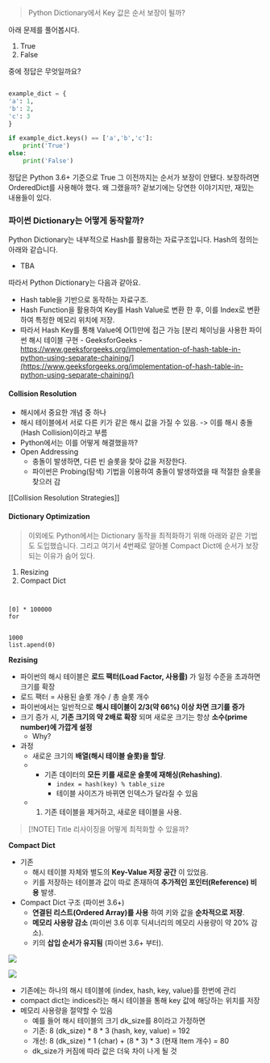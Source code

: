 > Python Dictionary에서 Key 값은 순서 보장이 될까?


아래 문제를 풀어봅시다.
1) True
2) False

중에 정답은 무엇일까요?
``` python

example_dict = {
'a': 1,
'b': 2,
'c': 3
}

if example_dict.keys() == ['a','b','c']:
	print('True')
else:
	print('False')
```




정답은 Python 3.6+ 기준으로 True
그 이전까지는 순서가 보장이 안됐다. 보장하려면 OrderedDict를 사용해야 했다.
왜 그랬을까?
겉보기에는 당연한 이야기지만, 재밌는 내용들이 있다.


### 파이썬 Dictionary는 어떻게 동작할까?
Python Dictionary는 내부적으로 Hash를 활용하는 자료구조입니다.
Hash의 정의는 아래와 같습니다.
- TBA

따라서 Python Dictionary는 다음과 같아요.
- Hash table을 기반으로 동작하는 자료구조.
- Hash Function을 활용하여 Key를 Hash Value로 변환 한 후, 이를 Index로 변환하여 특정한 메모리 위치에 저장.
- 따라서 Hash Key를 통해 Value에 O(1)만에 접근 가능
[분리 체이닝을 사용한 파이썬 해시 테이블 구현 - GeeksforGeeks - https://www.geeksforgeeks.org/implementation-of-hash-table-in-python-using-separate-chaining/](https://www.geeksforgeeks.org/implementation-of-hash-table-in-python-using-separate-chaining/)


#### Collision Resolution
- 해시에서 중요한 개념 중 하나
- 해시 테이블에서 서로 다른 키가 같은 해시 값을 가질 수 있음. -> 이를 해시 충돌 (Hash Collision)이라고 부름
- Python에서는 이를 어떻게 해결했을까?
- Open Addressing
	- 충돌이 발생하면, 다른 빈 슬롯을 찾아 값을 저장한다.
	- 파이썬은 Probing(탐색) 기법을 이용하여 충돌이 발생하였을 때 적절한 슬롯을 찾으러 감

[[Collision Resolution Strategies]]


#### Dictionary Optimization
> 이외에도 Python에서는 Dictionary 동작을 최적화하기 위해 아래와 같은 기법도 도입했습니다. 그리고 여기서 4번째로 알아볼 Compact Dict에 순서가 보장되는 이유가 숨어 있다.
1. Resizing
2. Compact Dict


```


[0] * 100000
for


1000
list.apend(0)

```

**Rezising**
- 파이썬의 해시 테이블은 **로드 팩터(Load Factor, 사용률)** 가 일정 수준을 초과하면 크기를 확장
- 로드 팩터 = 사용된 슬롯 개수 / 총 슬롯 개수
- 파이썬에서는 일반적으로 **해시 테이블이 2/3(약 66%) 이상 차면 크기를 증가**
- 크기 증가 시, **기존 크기의 약 2배로 확장** 되며 새로운 크기는 항상 **소수(prime number)에 가깝게 설정**
	- Why?
- 과정
	- 새로운 크기의 **배열(해시 테이블 슬롯)을 할당**.
	- - 기존 데이터의 **모든 키를 새로운 슬롯에 재해싱(Rehashing)**.
		-  `index = hash(key) % table_size`
		- 테이블 사이즈가 바뀌면 인덱스가 달라질 수 있음
	- 1. 기존 테이블을 제거하고, 새로운 테이블을 사용.


> [!NOTE] Title
> 리사이징을 어떻게 최적화할 수 있을까?


**Compact Dict**
- 기존
	- 해시 테이블 자체와 별도의 **Key-Value 저장 공간** 이 있었음.
	- 키를 저장하는 테이블과 값이 따로 존재하여 **추가적인 포인터(Reference) 비용** 발생.
- Compact Dict 구조 (파이썬 3.6+)
	- **연결된 리스트(Ordered Array)를 사용** 하여 키와 값을 **순차적으로 저장**.
	- **메모리 사용량 감소** (파이썬 3.6 이후 딕셔너리의 메모리 사용량이 약 20% 감소).
	- 키의 **삽입 순서가 유지됨** (파이썬 3.6+ 부터).

![](https://i.imgur.com/PverM1B.png)


![](https://i.imgur.com/KgH3ryt.png)

- 기존에는 하나의 해시 테이블에 (index, hash, key, value)를 한번에 관리
- compact dict는 indices라는 해시 테이블을 통해 key 값에 해당하는 위치를 저장
- 메모리 사용량을 절약할 수 있음
	- 예를 들어 해시 테이블의 크기 dk_size를 8이라고 가정하면
	- 기존: 8 (dk_size) * 8 * 3 (hash, key, value) = 192
	- 개선: 8 (dk_size) * 1 (char) + (8 * 3) * 3 (현재 Item 개수) = 80
	- dk_size가 커짐에 따라 값은 더욱 차이 나게 될 것







